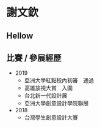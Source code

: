 # 謝文欽

## Hellow

## 比賽 / 參展經歷
- 2019 
  - 亞洲大學紅點校內初審　通過
  - 高雄放視大賞　入圍
  - 台北新一代設計展
  - 亞洲大學創意設計學院聯展
- 2018
  - 台灣學生創意設計大賽

